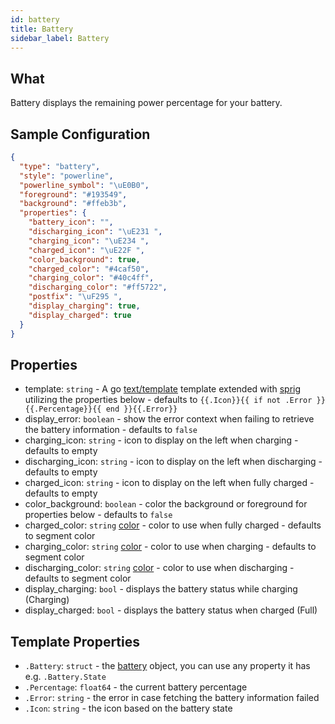 ```yaml
---
id: battery
title: Battery
sidebar_label: Battery
---
```


## What

Battery displays the remaining power percentage for your battery.

## Sample Configuration

```json
{
  "type": "battery",
  "style": "powerline",
  "powerline_symbol": "\uE0B0",
  "foreground": "#193549",
  "background": "#ffeb3b",
  "properties": {
    "battery_icon": "",
    "discharging_icon": "\uE231 ",
    "charging_icon": "\uE234 ",
    "charged_icon": "\uE22F ",
    "color_background": true,
    "charged_color": "#4caf50",
    "charging_color": "#40c4ff",
    "discharging_color": "#ff5722",
    "postfix": "\uF295 ",
    "display_charging": true,
    "display_charged": true
  }
}
```

## Properties

- template: `string` - A go [text/template][go-text-template] template extended with [sprig][sprig] utilizing the
properties below - defaults to `{{.Icon}}{{ if not .Error }}{{.Percentage}}{{ end }}{{.Error}}`
- display_error: `boolean` - show the error context when failing to retrieve the battery information - defaults to `false`
- charging_icon: `string` - icon to display on the left when charging - defaults to empty
- discharging_icon: `string` - icon to display on the left when discharging - defaults to empty
- charged_icon: `string` - icon to display on the left when fully charged - defaults to empty
- color_background: `boolean` - color the background or foreground for properties below - defaults to `false`
- charged_color: `string` [color][colors] - color to use when fully charged - defaults to segment color
- charging_color: `string` [color][colors] - color to use when charging - defaults to segment color
- discharging_color: `string` [color][colors] - color to use when discharging - defaults to segment color
- display_charging: `bool` - displays the battery status while charging (Charging)
- display_charged: `bool` - displays the battery status when charged (Full)

## Template Properties

- `.Battery`: `struct` - the [battery][battery] object, you can use any property it has e.g. `.Battery.State`
- `.Percentage`: `float64` - the current battery percentage
- `.Error`: `string` - the error in case fetching the battery information failed
- `.Icon`: `string` - the icon based on the battery state

[colors]: /docs/config-colors
[battery]: https://github.com/distatus/battery/blob/master/battery.go#L78
[go-text-template]: https://golang.org/pkg/text/template/
[sprig]: https://masterminds.github.io/sprig/
